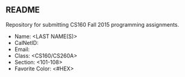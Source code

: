 ## README ##

Repository for submitting CS160 Fall 2015 programming assignments. 

* Name: <FIRST NAME> <LAST NAME(S)>
* CalNetID: <ID>
* Email: <email>
* Class: <CS160/CS260A>
* Section: <101-108>
* Favorite Color: <#HEX>